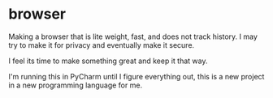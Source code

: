 # browser
Making a browser that is lite weight, fast, and does not track history. I may try to make it
for privacy and eventually make it secure.

I feel its time to make something great and keep it that way.

I'm running this in PyCharm until I figure everything out, this is a new project in a new
programming language for me.
